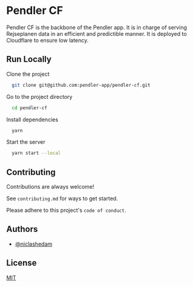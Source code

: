# Pendler CF

Pendler CF is the backbone of the Pendler app. It is in charge of serving Rejseplanen data in an efficient and predictible manner. It is deployed to Cloudflare to ensure low latency.


## Run Locally

Clone the project

```bash
  git clone git@github.com:pendler-app/pendler-cf.git
```

Go to the project directory

```bash
  cd pendler-cf
```

Install dependencies

```bash
  yarn
```

Start the server

```bash
  yarn start --local
```


## Contributing

Contributions are always welcome!

See `contributing.md` for ways to get started.

Please adhere to this project's `code of conduct`.


## Authors

- [@niclashedam](https://www.github.com/niclashedam)


## License

[MIT](https://choosealicense.com/licenses/mit/)
